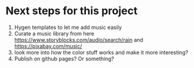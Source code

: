 # Next steps for this project 


1. Hygen templates to let me add music easily
1. Curate a music library from here https://www.storyblocks.com/audio/search/rain and https://pixabay.com/music/
1. look more into how the color stuff works and make it more interesting?
1. Publish on github pages? Or something?
